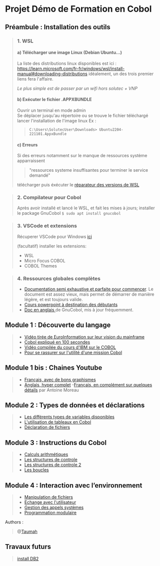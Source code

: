 # Projet Démo de Formation en Cobol

## Préambule : Installation des outils

>    ###  1. WSL
>
>    #### a) Télécharger une image Linux (Debian Ubuntu...)
>    La liste des distributions linux disponibles est ici : 
>    https://learn.microsoft.com/fr-fr/windows/wsl/install-manual#downloading-distributions
>    idéalement, un des trois premier liens fera l'affaire.
>
>    *Le plus simple est de passer par un wifi hors solutec + VNP*
>
>
>
>    #### b) Exécuter le fichier .APPXBUNDLE 
>   Ouvrir un terminal en mode admin        
>   Se déplacer jusqu'au répertoire ou se trouve le fichier téléchargé
>   lancer l'installation de l'image linux
>   Ex : 
>   >`C:\Users\SolutecUser\Downloads> Ubuntu2204-221101.AppxBundle`     
>
>
>    #### c) Erreurs
>    Si des erreurs notamment sur le manque de ressources système apparraissent 
>    > "ressources systeme insuffisantes pour terminer le service demandé"
>
>    télécharger puis éxécuter le [réparateur des versions de WSL](https://wslstorestorage.blob.core.windows.net/wslblob/wsl_update_x64.msi)

>    ### 2. Compilateur pour Cobol
>    Après avoir installé et lancé le WSL, et fait les mises à jours;
>    installer le package GnuCobol
>    `$ sudo apt install gnucobol`

>    ### 3. VSCode et extensions
>    Récuperer VSCode pour Windows [ici](https://code.visualstudio.com/sha/download?build=stable&os=win32-x64-user)
>
>    (facultatif) installer les extensions:
>    - WSL
>    - Micro Focus COBOL
>    - COBOL Themes

>   ### 4. Ressources globales complètes
>   - [Documentation semi exhaustive et parfaite pour commencer](https://gnucobol.sourceforge.io/guides/OpenCOBOL%20Programmers%20Guide.pdf). Le document est assez vieux, mais permet de démarrer de manière légère, et est toujours valide.
>   - [Cours powerpoint à destination des débutants](https://freecomputerbooks.com/books/COBOL_Programming_Fundamental.pdf)
>   - [Doc en anglais ](https://sourceforge.net/p/gnucobol/code/HEAD/tree/external-doc/guide/PDFs/gnucobpg-letter.pdf?format=raw) de GnuCobol, mis à jour fréquemment.

## Module 1 : Découverte du langage
>    - [Vidéo tirée de EuroInformation sur leur vision du mainframe](https://www.youtube.com/watch?v=Cr92fllyNQw)
>    - [Cobol expliqué en 100 secondes](https://www.youtube.com/watch?v=7d7-etf-wNI)
>    - [Vidéo compilée du cours d'IBM sur le COBOL](https://www.youtube.com/watch?v=RdMAEdGvtLA)
>    - [Pour se rassurer sur l'utilité d'une mission Cobol](https://www.youtube.com/watch?v=MxR39NSEVuA&list=PLi58puj9JtP9BFjDIDd4z7TOUQgtHFsGD)

## Module 1 bis : Chaines Youtube
>   - [Français, avec de bons graphismes ]()
>   - [Anglais, hyper complet]()
>    -[Français, en complément sur quelques détails](https://www.youtube.com/playlist?list=PLi58puj9JtP9BFjDIDd4z7TOUQgtHFsGD) par Antoine Moreau

## Module 2 : Types de données et déclarations
>   - [Les différents types de variables disponibles](https://www.youtube.com/watch?v=boL9RkJosHI&list=PLCzWMflBCQWgcYKSkYCU9rYzIZ7mgoKo4&index=5)
>   - [L'utilisation de tableaux en Cobol](https://www.youtube.com/watch?v=s-pBlWF-yIo&list=PLCzWMflBCQWgcYKSkYCU9rYzIZ7mgoKo4&index=13)
>   - [Déclaration de fichiers](https://www.youtube.com/watch?v=xP9bIaa1_dM&list=PLCzWMflBCQWgcYKSkYCU9rYzIZ7mgoKo4&index=24)
>   

## Module 3 : Instructions du Cobol
>   - [Calculs arithmétiques]()
>   - [Les structures de controle](https://www.youtube.com/watch?v=wDctK0-GD3Q&list=PLCzWMflBCQWgcYKSkYCU9rYzIZ7mgoKo4&index=10)
>   - [Les structures de controle 2](https://www.youtube.com/watch?v=tYjiveQScgQ&list=PLCzWMflBCQWgcYKSkYCU9rYzIZ7mgoKo4&index=20)
>   - [Les boucles](https://www.youtube.com/watch?v=aN9uS6UQpXk&list=PLCzWMflBCQWgcYKSkYCU9rYzIZ7mgoKo4&index=9)
>
>

## Module 4 : Interaction avec l’environnement

>   - [Manipulation de fichiers]()
>   - [Echange avec l'utilisateur]()
>   - [Gestion des appels systèmes]()
>   - [Programmation modulaire]()



Authors : 

>    @[Taumah](mailto:thomas.tresgots@consultants-solutec.fr)




## Travaux futurs
> [install DB2](https://www.ibm.com/docs/en/db2/11.5?topic=idds-installing-db2-database-servers-by-using-db2-setup-wizard-windows) 